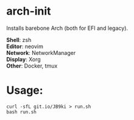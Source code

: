 # arch-init
Installs barebone Arch (both for EFI and legacy).
  
**Shell**: zsh  
**Editor**: neovim  
**Network**: NetworkManager  
**Display**: Xorg  
**Other**: Docker, tmux  
  
# Usage: 

    curl -sfL git.io/JB9ki > run.sh
    bash run.sh
